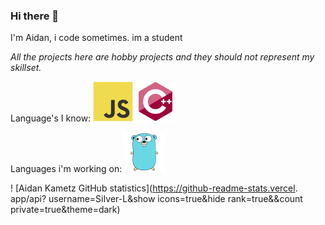 ### Hi there 👋
I'm Aidan,
i code sometimes.
im a student

_All the projects here are hobby projects and they should not represent my skillset._

Language's I know:
<code><img height="64" src="https://github.com/devicons/devicon/blob/master/icons/javascript/javascript-original.svg"></code>
<code><img height="64" src="https://github.com/devicons/devicon/blob/master/icons/cplusplus/cplusplus-original.svg"></code>

Languages i'm working on:
<code><img height="64" src="https://github.com/devicons/devicon/blob/master/icons/go/go-original.svg"></code>

! [Aidan Kametz GitHub statistics](https://github-readme-stats.vercel. app/api?
username=SiIver-L&show icons=true&hide rank=true&&count private=true&theme=dark)
